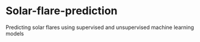 # Solar-flare-prediction
Predicting solar flares using supervised and unsupervised machine learning models
